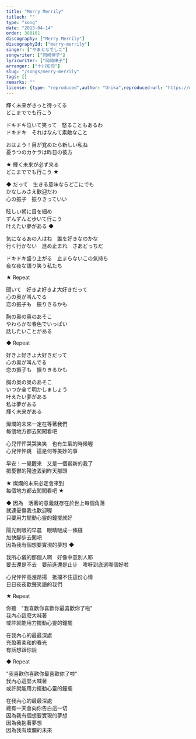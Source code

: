 ```yaml
---
title: "Merry Merrily"
titlech: ""
type: "song"
date: "2013-04-14"
order: 380101
discography: ["Merry Merrily"]
discographyId: ["merry-merrily"]
singer: ["やまとなでしこ"]
songwriter: ["岡崎律子"]
lyricwriter: ["岡崎律子"]
arranger: ["十川知司"]
slug: "/songs/merry-merrily"
tags: []
remarks: ""
license: {type: "reproduced",author: "Orika",reproduced-url: "https://orikamushi.netlify.app",reproduced-website: "織歌蟲"}
---
```


輝く未来がきっと待ってる   
どこまででも行こう   
  
ドキドキ泣いて笑って　怒ることもあるわ   
ドキドキ　それはなんて素敵なこと   
  
おはよう！目が覚めたら新しい私ね   
憂うつのカケラは昨日の彼方   
  
★ 輝く未来が必ず来る   
どこまででも行こう ★   
  
◆ だって　生きる意味ならどこにでも   
かなしみさえ歓迎だわ   
心の振子　振りきっていい  
  
眩しい朝に目を細め   
ずんずんと歩いて行こう   
叶えたい夢がある ◆   
  
気になるあの人はね　誰を好きなのかな   
行く行かない　進め止まれ　さあどっちだ   
  
ドキドキ盛り上がる　止まらないこの気持ち   
夜な夜な語り笑う私たち   
  
★ Repeat  
  
聞いて　好きよ好きよ大好きだって   
心の奥が叫んでる   
恋の振子も　振りきるかも   
  
胸の奥の奥のあそこ   
やわらかな春色でいっぱい   
話したいことがある   
  
◆ Repeat   
  
好きよ好きよ大好きだって   
心の奥が叫んでる   
恋の振子も　振りきるかも   
  
胸の奥の奥のあそこ   
いつか全て明かしましょう   
叶えたい夢がある   
私は夢がある   
輝く未来がある   
  

<!-- 翻译 -->

  
燦爛的未來一定在等著我們  
每個地方都去闖闖看吧  
  
心兒怦怦哭哭笑笑　也有生氣的時候喔  
心兒怦怦跳　這是何等美妙的事  
  
早安！一覺醒來　又是一個嶄新的我了  
把憂鬱的殘渣丟到昨天那頭  
  
★ 燦爛的未來必定會來到  
每個地方都去闖闖看吧 ★   
  
◆ 因為　活著的意義就存在於世上每個角落  
就連憂傷我也歡迎喔  
只要用力擺動心靈的鐘擺就好　  
  
陽光刺眼的早晨　眼睛瞇成一條縫  
加快腳步去闖吧  
因為我有個想要實現的夢想 ◆  
  
我所心儀的那個人啊　好像中意別人耶  
要去還是不去　要前進還是止步　唉呀到底選哪個好啦  
  
心兒怦怦高漲昂揚　抵擋不住這份心情  
日日夜夜歡聲笑語的我們  
  
★ Repeat  
  
你聽　"我喜歡你喜歡你最喜歡你了啦"  
我內心這麼大喊著  
或許就能用力擺動心靈的鐘擺  
  
在我內心的最最深處  
充盈著柔和的春光  
有話想跟你說  
  
◆ Repeat  
  
"我喜歡你喜歡你最喜歡你了啦"  
我內心這麼大喊著  
或許就能用力擺動心靈的鐘擺  
  
在我內心的最最深處  
總有一天會向你告白這一切  
因為我有個想要實現的夢想  
因為我抱著夢想  
因為我有燦爛的未來
